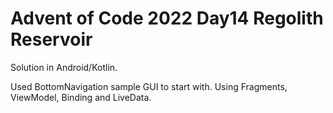 # Advent of Code 2022 Day14 Regolith Reservoir

Solution in Android/Kotlin.

Used BottomNavigation sample GUI to start with.
Using Fragments, ViewModel, Binding and LiveData.